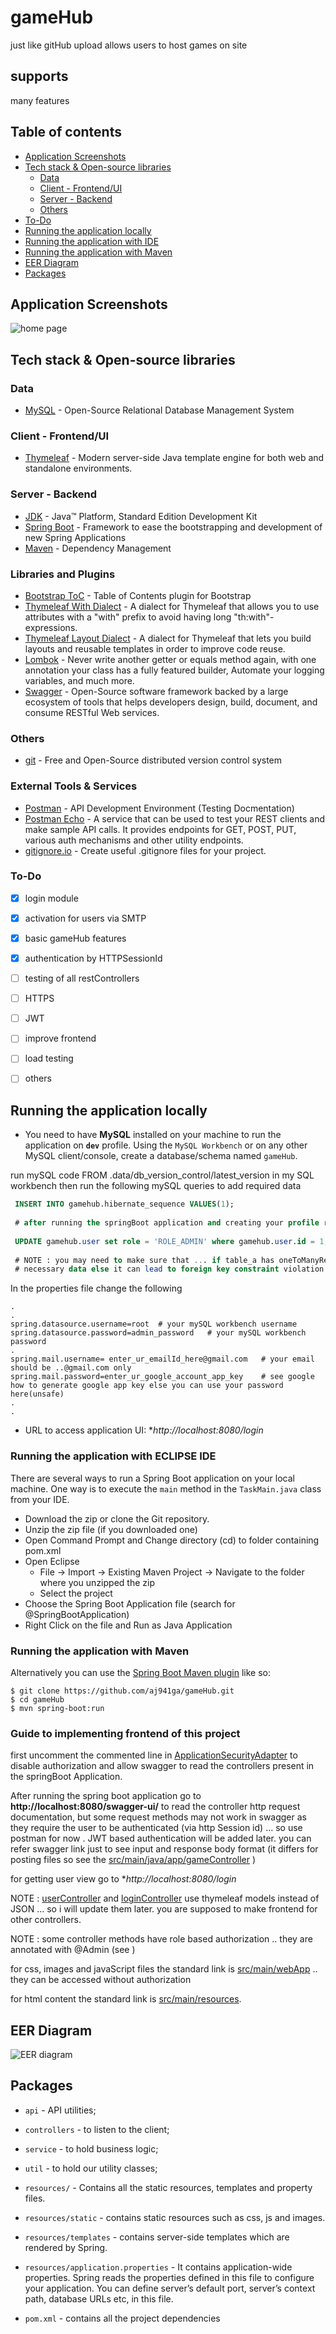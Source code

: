 # gameHub
just like gitHub upload allows users to host games on site

## supports 

many features

## Table of contents

  * [Application Screenshots](#application-screenshots)
  * [Tech stack & Open-source libraries](#tech-stack---open-source-libraries)
    + [Data](#data)
    + [Client - Frontend/UI](#client---frontend-ui)
    + [Server - Backend](#server---backend)
    + [Others](#others)
  * [To-Do](#to-do)
  * [Running the application locally](#running-the-application-locally)
  * [Running the application with IDE](#Running-the-application-with-IDE)
  * [Running the application with Maven](#Running-the-application-with-Maven)
  * [EER Diagram](#EER-Diagram)
  * [Packages](#Packages)

## Application Screenshots

![home page]()
![]()

## Tech stack & Open-source libraries

### Data

* 	[MySQL](https://www.mysql.com/) - Open-Source Relational Database Management System

### Client - Frontend/UI

* 	[Thymeleaf](https://www.thymeleaf.org/) - Modern server-side Java template engine for both web and standalone environments.

### Server - Backend

* 	[JDK](http://www.oracle.com/technetwork/java/javase/downloads/jdk8-downloads-2133151.html) - Java™ Platform, Standard Edition Development Kit
* 	[Spring Boot](https://spring.io/projects/spring-boot) - Framework to ease the bootstrapping and development of new Spring Applications
* 	[Maven](https://maven.apache.org/) - Dependency Management


###  Libraries and Plugins

* 	[Bootstrap ToC](https://afeld.github.io/bootstrap-toc/) - Table of Contents plugin for Bootstrap
* 	[Thymeleaf With Dialect](https://github.com/Antibrumm/thymeleaf-extras-with-dialect) - A dialect for Thymeleaf that allows you to use attributes with a "with" prefix to avoid having long "th:with"-expressions.
* 	[Thymeleaf Layout Dialect](https://github.com/ultraq/thymeleaf-layout-dialect) - A dialect for Thymeleaf that lets you build layouts and reusable templates in order to improve code reuse.
* 	[Lombok](https://projectlombok.org/) - Never write another getter or equals method again, with one annotation your class has a fully featured builder, Automate your logging variables, and much more.
* 	[Swagger](https://swagger.io/) - Open-Source software framework backed by a large ecosystem of tools that helps developers design, build, document, and consume RESTful Web services.

### Others 

* 	[git](https://git-scm.com/) - Free and Open-Source distributed version control system

### External Tools & Services

* 	[Postman](https://www.getpostman.com/) - API Development Environment (Testing Docmentation)
* 	[Postman Echo](https://docs.postman-echo.com/?version=latest) - A service that can be used to test your REST clients and make sample API calls. It provides endpoints for GET, POST, PUT, various auth mechanisms and other utility endpoints.
* 	[gitignore.io](https://www.toptal.com/developers/gitignore/api/java,eclipse,intellij) - Create useful .gitignore files for your project.

### To-Do

- [X] login module
- [X] activation for users via SMTP
- [X] basic gameHub features
- [X] authentication by HTTPSessionId
- [ ] testing of all restControllers
- [ ] HTTPS
- [ ] JWT
- [ ] improve frontend
- [ ] load testing
- [ ] others


## Running the application locally

*	You need to have **MySQL** installed on your machine to run the application on **`dev`** profile. Using the `MySQL Workbench` or on any other MySQL client/console, create a database/schema named `gameHub`. 

run mySQL code FROM .data/db_version_control/latest_version in my SQL workbench then run the following mySQL queries to add required data

~~~sql
 INSERT INTO gamehub.hibernate_sequence VALUES(1);
 
 # after running the springBoot application and creating your profile run the following query to change the users role to ADMIN
 
 UPDATE gamehub.user set role = 'ROLE_ADMIN' where gamehub.user.id = 1;
 
 # NOTE : you may need to make sure that ... if table_a has oneToManyRelationshipWith table_b then table_a should be populated first with 
 # necessary data else it can lead to foreign key constraint violation
~~~

In the properties file change the following 
~~~
.
.
spring.datasource.username=root  # your mySQL workbench username
spring.datasource.password=admin_password   # your mySQL workbench password
.
spring.mail.username= enter_ur_emailId_here@gmail.com   # your email should be ..@gmail.com only
spring.mail.password=enter_ur_google_account_app_key    # see google how to generate google app key else you can use your password here(unsafe)
.
.
~~~

* 	URL to access application UI: **http://localhost:8080/login*

### Running the application with ECLIPSE IDE

There are several ways to run a Spring Boot application on your local machine. One way is to execute the `main` method in the `TaskMain.java` class from your IDE.

* 	Download the zip or clone the Git repository.
* 	Unzip the zip file (if you downloaded one)
* 	Open Command Prompt and Change directory (cd) to folder containing pom.xml
* 	Open Eclipse
	* File -> Import -> Existing Maven Project -> Navigate to the folder where you unzipped the zip
	* Select the project
* 	Choose the Spring Boot Application file (search for @SpringBootApplication)
* 	Right Click on the file and Run as Java Application

### Running the application with Maven

Alternatively you can use the [Spring Boot Maven plugin](https://docs.spring.io/spring-boot/docs/current/reference/html/build-tool-plugins-maven-plugin.html) like so:

```shell
$ git clone https://github.com/aj941ga/gameHub.git
$ cd gameHub
$ mvn spring-boot:run
```

### Guide to implementing frontend of this project

first uncomment the commented line in [ApplicationSecurityAdapter]() to disable authorization and allow swagger to read the controllers present in
the springBoot Application.

After running the spring boot application go to **http://localhost:8080/swagger-ui/** to read the controller http request documentation, but some
request methods may not work in swagger as they require the user to be authenticated (via http Session id) ... so use postman for now .
JWT based authentication will be added later. you can refer swagger link just to see input and response body format (it differs for posting files
so see the [src/main/java/app/gameController]() )

for getting user view go to **http://localhost:8080/login*

NOTE : [userController]() and [loginController]() use thymeleaf models instead of JSON ... so i will update them later. you are supposed to make frontend 
for other controllers.

 NOTE : some controller methods have role based authorization .. they are annotated with @Admin (see )
 
 for css, images and javaScript files the standard link is [src/main/webApp]() .. they can be accessed without authorization
 
 for html content the standard link is [src/main/resources]().
 

## EER Diagram

![EER diagram]()

## Packages

*   `api` - API utilities;
* 	`controllers` - to listen to the client;
* 	`service` - to hold business logic;
* 	`util` - to hold our utility classes;

* 	`resources/` - Contains all the static resources, templates and property files.
* 	`resources/static` - contains static resources such as css, js and images.
* 	`resources/templates` - contains server-side templates which are rendered by Spring.
* 	`resources/application.properties` - It contains application-wide properties. Spring reads the properties defined in this file to configure your application. You can define server’s default port, server’s context path, database URLs etc, in this file.

* 	`pom.xml` - contains all the project dependencies
